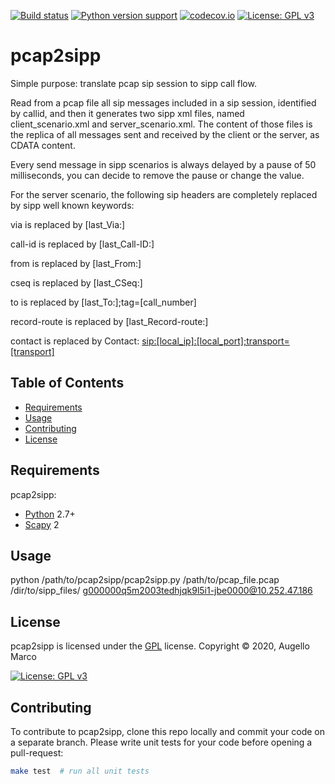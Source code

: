 [![Build status](https://api.travis-ci.org/superfast1979/pcap2sipp.svg?branch=master)](https://travis-ci.org/superfast1979)
[![Python version support](https://img.shields.io/badge/python-2.7%20%7C%203.4%20%7C%203.5%20%7C%203.6%20%7C%203.7%20%7C%203.8-blue.svg)](https://www.gnu.org/licenses/gpl-3.0)
[![codecov.io](https://codecov.io/gh/superfast1979/pcap2sipp/coverage.svg?branch=master)](https://codecov.io/gh/superfast1979/pcap2sipp) 
[![License: GPL v3](https://img.shields.io/badge/License-GPLv3-blue.svg)](https://www.gnu.org/licenses/gpl-3.0)

# pcap2sipp
Simple purpose: translate pcap sip session to sipp call flow.

Read from a pcap file all sip messages included in a sip session, identified by callid, and then it generates two sipp xml files, named client_scenario.xml and server_scenario.xml.
The content of those files is the replica of all messages sent and received by the client or the server, as CDATA content. 

Every send message in sipp scenarios is always delayed by a pause of 50 milliseconds, you can decide to remove the pause or change the value.

For the server scenario, the following sip headers are completely replaced by sipp well known keywords:

via is replaced by [last_Via:]

call-id is replaced by [last_Call-ID:]

from is replaced by [last_From:]

cseq is replaced by [last_CSeq:]

to is replaced by [last_To:];tag=[call_number]

record-route is replaced by [last_Record-route:]

contact is replaced by Contact: <sip:[local_ip]:[local_port];transport=[transport]>





Table of Contents
-----------------

  * [Requirements](#requirements)
  * [Usage](#usage)
  * [Contributing](#contributing)
  * [License](#license)

Requirements
------------
pcap2sipp:

  * [Python][python2] 2.7+
  * [Scapy][scapy] 2

[python2]: https://www.python.org/download/releases/2.7/
[scapy]: https://scapy.readthedocs.io/en/latest/index.html

Usage
------------
python /path/to/pcap2sipp/pcap2sipp.py /path/to/pcap_file.pcap /dir/to/sipp_files/ g000000q5m2003tedhjqk9l5i1-jbe0000@10.252.47.186

License
-------

pcap2sipp is licensed under the [GPL](#) license.
Copyright &copy; 2020, Augello Marco

[![License: GPL v3](https://img.shields.io/badge/License-GPLv3-blue.svg)](https://www.gnu.org/licenses/gpl-3.0)

Contributing
------------

To contribute to pcap2sipp, clone this repo locally and commit your code on a separate branch. Please write unit tests for your code before opening a pull-request:

```sh
make test  # run all unit tests
```

